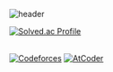 <!--
**psg9790/psg9790** is a ✨ _special_ ✨ repository because its `README.md` (this file) appears on your GitHub profile.

Here are some ideas to get you started:

- 🔭 I’m currently working on ...
- 🌱 I’m currently learning ...
- 👯 I’m looking to collaborate on ...
- 🤔 I’m looking for help with ...
- 💬 Ask me about ...
- 📫 How to reach me: ...
- 😄 Pronouns: ...
- ⚡ Fun fact: ...
-->

![header](https://capsule-render.vercel.app/api?type=rounded&color=timeGradient&text=Welcome%20to%20SaeGyeolPark's%20GitHub%20👋&animation=twinkling&fontSize=40&fontAlignY=50&fontAlign=50&height=180)  

[![Solved.ac Profile](http://mazassumnida.wtf/api/v2/generate_badge?boj=psg9790)](https://solved.ac/psg9790/)  
</br>
<!--[![CodeForces Profile](https://cf.leed.at?id=psg9790)](https://codeforces.com/profile/psg9790)-->
[![Codeforces](https://badges.joonhyung.xyz/codeforces/psg9790.svg)](https://codeforces.com/profile/psg9790)
[![AtCoder](https://badges.joonhyung.xyz/atcoder/psg9790.svg)](https://atcoder.jp/users/psg9790)
</br>

